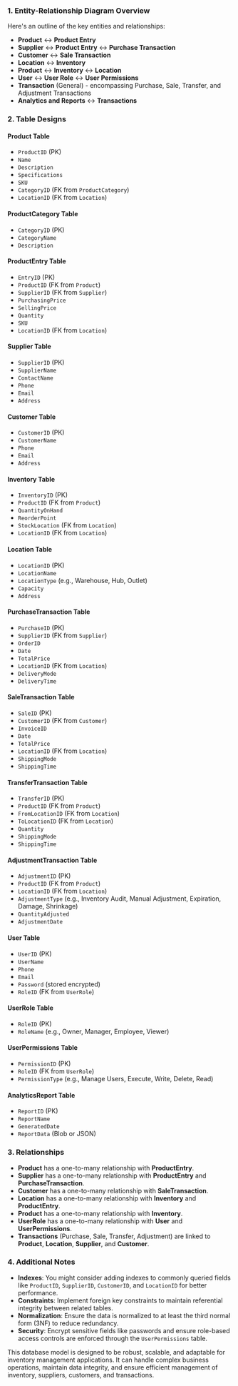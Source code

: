 ### 1. **Entity-Relationship Diagram Overview**

Here's an outline of the key entities and relationships:

- **Product** ↔ **Product Entry**
- **Supplier** ↔ **Product Entry** ↔ **Purchase Transaction**
- **Customer** ↔ **Sale Transaction**
- **Location** ↔ **Inventory**
- **Product** ↔ **Inventory** ↔ **Location**
- **User** ↔ **User Role** ↔ **User Permissions**
- **Transaction** (General) - encompassing Purchase, Sale, Transfer, and Adjustment Transactions
- **Analytics and Reports** ↔ **Transactions**

### 2. **Table Designs**

#### **Product Table**
- `ProductID` (PK)
- `Name`
- `Description`
- `Specifications`
- `SKU`
- `CategoryID` (FK from `ProductCategory`)
- `LocationID` (FK from `Location`)

#### **ProductCategory Table**
- `CategoryID` (PK)
- `CategoryName`
- `Description`

#### **ProductEntry Table**
- `EntryID` (PK)
- `ProductID` (FK from `Product`)
- `SupplierID` (FK from `Supplier`)
- `PurchasingPrice`
- `SellingPrice`
- `Quantity`
- `SKU`
- `LocationID` (FK from `Location`)

#### **Supplier Table**
- `SupplierID` (PK)
- `SupplierName`
- `ContactName`
- `Phone`
- `Email`
- `Address`

#### **Customer Table**
- `CustomerID` (PK)
- `CustomerName`
- `Phone`
- `Email`
- `Address`

#### **Inventory Table**
- `InventoryID` (PK)
- `ProductID` (FK from `Product`)
- `QuantityOnHand`
- `ReorderPoint`
- `StockLocation` (FK from `Location`)
- `LocationID` (FK from `Location`)

#### **Location Table**
- `LocationID` (PK)
- `LocationName`
- `LocationType` (e.g., Warehouse, Hub, Outlet)
- `Capacity`
- `Address`

#### **PurchaseTransaction Table**
- `PurchaseID` (PK)
- `SupplierID` (FK from `Supplier`)
- `OrderID`
- `Date`
- `TotalPrice`
- `LocationID` (FK from `Location`)
- `DeliveryMode`
- `DeliveryTime`

#### **SaleTransaction Table**
- `SaleID` (PK)
- `CustomerID` (FK from `Customer`)
- `InvoiceID`
- `Date`
- `TotalPrice`
- `LocationID` (FK from `Location`)
- `ShippingMode`
- `ShippingTime`

#### **TransferTransaction Table**
- `TransferID` (PK)
- `ProductID` (FK from `Product`)
- `FromLocationID` (FK from `Location`)
- `ToLocationID` (FK from `Location`)
- `Quantity`
- `ShippingMode`
- `ShippingTime`

#### **AdjustmentTransaction Table**
- `AdjustmentID` (PK)
- `ProductID` (FK from `Product`)
- `LocationID` (FK from `Location`)
- `AdjustmentType` (e.g., Inventory Audit, Manual Adjustment, Expiration, Damage, Shrinkage)
- `QuantityAdjusted`
- `AdjustmentDate`

#### **User Table**
- `UserID` (PK)
- `UserName`
- `Phone`
- `Email`
- `Password` (stored encrypted)
- `RoleID` (FK from `UserRole`)

#### **UserRole Table**
- `RoleID` (PK)
- `RoleName` (e.g., Owner, Manager, Employee, Viewer)

#### **UserPermissions Table**
- `PermissionID` (PK)
- `RoleID` (FK from `UserRole`)
- `PermissionType` (e.g., Manage Users, Execute, Write, Delete, Read)

#### **AnalyticsReport Table**
- `ReportID` (PK)
- `ReportName`
- `GeneratedDate`
- `ReportData` (Blob or JSON)

### 3. **Relationships**
- **Product** has a one-to-many relationship with **ProductEntry**.
- **Supplier** has a one-to-many relationship with **ProductEntry** and **PurchaseTransaction**.
- **Customer** has a one-to-many relationship with **SaleTransaction**.
- **Location** has a one-to-many relationship with **Inventory** and **ProductEntry**.
- **Product** has a one-to-many relationship with **Inventory**.
- **UserRole** has a one-to-many relationship with **User** and **UserPermissions**.
- **Transactions** (Purchase, Sale, Transfer, Adjustment) are linked to **Product**, **Location**, **Supplier**, and **Customer**.

### 4. **Additional Notes**
- **Indexes**: You might consider adding indexes to commonly queried fields like `ProductID`, `SupplierID`, `CustomerID`, and `LocationID` for better performance.
- **Constraints**: Implement foreign key constraints to maintain referential integrity between related tables.
- **Normalization**: Ensure the data is normalized to at least the third normal form (3NF) to reduce redundancy.
- **Security**: Encrypt sensitive fields like passwords and ensure role-based access controls are enforced through the `UserPermissions` table.

This database model is designed to be robust, scalable, and adaptable for inventory management applications. It can handle complex business operations, maintain data integrity, and ensure efficient management of inventory, suppliers, customers, and transactions.